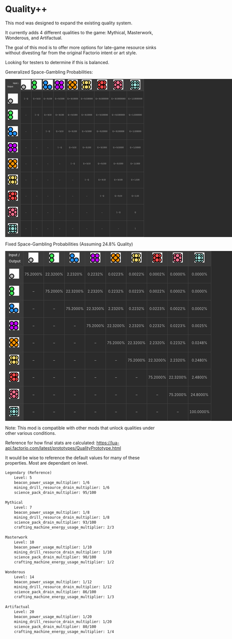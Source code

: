 # Quality++

This mod was designed to expand the existing quality system. 

It currently adds 4 different qualities to the game: Mythical, Masterwork, Wonderous, and Artifactual. 

The goal of this mod is to offer more options for late-game resource sinks without divesting far from the original Factorio intent or art style. 

Looking for testers to determine if this is balanced. 

Generalized Space-Gambling Probabilities:


<table class="wikitable" style="
    border-collapse: collapse;
    text-align: center;
    background-color: #2b2b2b;
    color: #c1c1c1;
    line-height: 1.6;
    table-layout:fixed;
    width:1150px;
    max-width: 1150px;
    align-items: center;
    justify-contents: center;
    white-space: nowrap; 
    overflow: hidden; 
    text-overflow: ellipsis;
    font-size: 0.5em;
">
  <thead>
    <tr>
      <!-- top-left corner with diagonal and labels -->
      <th style="
          width: auto;
          background: linear-gradient(
            to top right,
            #3a3a3a 49%,
            #2b2b2b 50%,
            #3a3a3a 51%
          );
          border: 1px solid #444444;
          vertical-align: middle;
          align-items: center;
          justify-contents: center;
          position: relative;
        ">
        <div style="margin-right:0.25em; text-align:right; font-size:0.8em; padding:1px;">Input /</div>
        <div style="margin-left:0.25em; text-align:left;  font-size:0.8em; padding:1px;">Output</div>
      </th>
      <th style="border:1px solid #444444; background-color:#3a3a3a; padding:1px; vertical-align: middle; text-align: center;">
        <img src="./graphics/std-qualities/normal.png" width="32" height="32" alt="Normal" />
      </th>
      <th style="border:1px solid #444444; background-color:#3a3a3a; padding:1px; vertical-align: middle; text-align: center;">
        <img src="./graphics/std-qualities/uncommon.png" width="32" height="32" alt="Uncommon" />
      </th>
      <th style="border:1px solid #444444; background-color:#3a3a3a; padding:1px; vertical-align: middle; text-align: center;">
        <img src="./graphics/std-qualities/rare.png" width="32" height="32" alt="Rare" />
      </th>
      <th style="border:1px solid #444444; background-color:#3a3a3a; padding:1px; vertical-align: middle; text-align: center;">
        <img src="./graphics/std-qualities/epic.png" width="32" height="32" alt="Epic" />
      </th>
      <th style="border:1px solid #444444; background-color:#3a3a3a; padding:1px; vertical-align: middle; text-align: center;">
        <img src="./graphics/std-qualities/legendary.png" width="32" height="32" alt="Legendary" />
      </th>
      <th style="border:1px solid #444444; background-color:#3a3a3a; padding:1px; vertical-align: middle; text-align: center;">
        <img src="./graphics/icons/quality-mythical.png" width="32" height="32" alt="Mythical" />
      </th>
      <th style="border:1px solid #444444; background-color:#3a3a3a; padding:1px; vertical-align: middle; text-align: center;">
        <img src="./graphics/icons/quality-masterwork.png" width="32" height="32" alt="Masterwork" />
      </th>
      <th style="border:1px solid #444444; background-color:#3a3a3a; padding:1px; vertical-align: middle; text-align: center;">
        <img src="./graphics/icons/quality-wonderous.png" width="32" height="32" alt="Wonderous" />
      </th>
      <th style="border:1px solid #444444; background-color:#3a3a3a; padding:1px; vertical-align: middle; text-align: center;">
        <img src="./graphics/icons/quality-artifactual.png" width="32" height="32" alt="Artifactual" />
      </th>
    </tr>
  </thead>
  <tbody>    <tr>
      <th style="border:1px solid #444444; background-color:#3a3a3a; padding:8px; vertical-align: middle; text-align: center;">
        <img src="./graphics/std-qualities/normal.png" width="32" height="32" alt="Normal"  />
      </th>
        <td style="border:1px solid #444444; padding:4px; white-space: nowrap; overflow: hidden; text-overflow: ellipsis; font-size:0.8em;">1 – Q</td>
        <td style="border:1px solid #444444; padding:4px; white-space: nowrap; overflow: hidden; text-overflow: ellipsis; font-size:0.8em;">Q * 9/10</td>
        <td style="border:1px solid #444444; padding:4px; white-space: nowrap; overflow: hidden; text-overflow: ellipsis; font-size:0.8em;">Q * 9/100</td>
        <td style="border:1px solid #444444; padding:4px; white-space: nowrap; overflow: hidden; text-overflow: ellipsis; font-size:0.8em;">Q * 9/1000</td>
        <td style="border:1px solid #444444; padding:4px; white-space: nowrap; overflow: hidden; text-overflow: ellipsis; font-size:0.8em;">Q * 9/10000</td>
        <td style="border:1px solid #444444; padding:4px; white-space: nowrap; overflow: hidden; text-overflow: ellipsis; font-size:0.8em;">Q * 9/100000</td>
        <td style="border:1px solid #444444; padding:4px; white-space: nowrap; overflow: hidden; text-overflow: ellipsis; font-size:0.8em;">Q * 9/1000000</td>
        <td style="border:1px solid #444444; padding:4px; white-space: nowrap; overflow: hidden; text-overflow: ellipsis; font-size:0.8em;">Q * 9/10000000</td>
        <td style="border:1px solid #444444; padding:4px; white-space: nowrap; overflow: hidden; text-overflow: ellipsis; font-size:0.8em;">Q * 1/10000000</td>    </tr>    <tr>
      <th style="border:1px solid #444444; background-color:#3a3a3a; padding:8px; vertical-align: middle; text-align: center;">
        <img src="./graphics/std-qualities/uncommon.png" width="32" height="32" alt="Uncommon"  />
      </th>
        <td style="border:1px solid #444444; padding:4px; white-space: nowrap; overflow: hidden; text-overflow: ellipsis; font-size:0.8em;">–</td>
        <td style="border:1px solid #444444; padding:4px; white-space: nowrap; overflow: hidden; text-overflow: ellipsis; font-size:0.8em;">1 – Q</td>
        <td style="border:1px solid #444444; padding:4px; white-space: nowrap; overflow: hidden; text-overflow: ellipsis; font-size:0.8em;">Q * 9/10</td>
        <td style="border:1px solid #444444; padding:4px; white-space: nowrap; overflow: hidden; text-overflow: ellipsis; font-size:0.8em;">Q * 9/100</td>
        <td style="border:1px solid #444444; padding:4px; white-space: nowrap; overflow: hidden; text-overflow: ellipsis; font-size:0.8em;">Q * 9/1000</td>
        <td style="border:1px solid #444444; padding:4px; white-space: nowrap; overflow: hidden; text-overflow: ellipsis; font-size:0.8em;">Q * 9/10000</td>
        <td style="border:1px solid #444444; padding:4px; white-space: nowrap; overflow: hidden; text-overflow: ellipsis; font-size:0.8em;">Q * 9/100000</td>
        <td style="border:1px solid #444444; padding:4px; white-space: nowrap; overflow: hidden; text-overflow: ellipsis; font-size:0.8em;">Q * 9/1000000</td>
        <td style="border:1px solid #444444; padding:4px; white-space: nowrap; overflow: hidden; text-overflow: ellipsis; font-size:0.8em;">Q * 1/1000000</td>    </tr>    <tr>
      <th style="border:1px solid #444444; background-color:#3a3a3a; padding:8px; vertical-align: middle; text-align: center;">
        <img src="./graphics/std-qualities/rare.png" width="32" height="32" alt="Rare"  />
      </th>
        <td style="border:1px solid #444444; padding:4px; white-space: nowrap; overflow: hidden; text-overflow: ellipsis; font-size:0.8em;">–</td>
        <td style="border:1px solid #444444; padding:4px; white-space: nowrap; overflow: hidden; text-overflow: ellipsis; font-size:0.8em;">–</td>
        <td style="border:1px solid #444444; padding:4px; white-space: nowrap; overflow: hidden; text-overflow: ellipsis; font-size:0.8em;">1 – Q</td>
        <td style="border:1px solid #444444; padding:4px; white-space: nowrap; overflow: hidden; text-overflow: ellipsis; font-size:0.8em;">Q * 9/10</td>
        <td style="border:1px solid #444444; padding:4px; white-space: nowrap; overflow: hidden; text-overflow: ellipsis; font-size:0.8em;">Q * 9/100</td>
        <td style="border:1px solid #444444; padding:4px; white-space: nowrap; overflow: hidden; text-overflow: ellipsis; font-size:0.8em;">Q * 9/1000</td>
        <td style="border:1px solid #444444; padding:4px; white-space: nowrap; overflow: hidden; text-overflow: ellipsis; font-size:0.8em;">Q * 9/10000</td>
        <td style="border:1px solid #444444; padding:4px; white-space: nowrap; overflow: hidden; text-overflow: ellipsis; font-size:0.8em;">Q * 9/100000</td>
        <td style="border:1px solid #444444; padding:4px; white-space: nowrap; overflow: hidden; text-overflow: ellipsis; font-size:0.8em;">Q * 1/100000</td>    </tr>    <tr>
      <th style="border:1px solid #444444; background-color:#3a3a3a; padding:8px; vertical-align: middle; text-align: center;">
        <img src="./graphics/std-qualities/epic.png" width="32" height="32" alt="Epic"  />
      </th>
        <td style="border:1px solid #444444; padding:4px; white-space: nowrap; overflow: hidden; text-overflow: ellipsis; font-size:0.8em;">–</td>
        <td style="border:1px solid #444444; padding:4px; white-space: nowrap; overflow: hidden; text-overflow: ellipsis; font-size:0.8em;">–</td>
        <td style="border:1px solid #444444; padding:4px; white-space: nowrap; overflow: hidden; text-overflow: ellipsis; font-size:0.8em;">–</td>
        <td style="border:1px solid #444444; padding:4px; white-space: nowrap; overflow: hidden; text-overflow: ellipsis; font-size:0.8em;">1 – Q</td>
        <td style="border:1px solid #444444; padding:4px; white-space: nowrap; overflow: hidden; text-overflow: ellipsis; font-size:0.8em;">Q * 9/10</td>
        <td style="border:1px solid #444444; padding:4px; white-space: nowrap; overflow: hidden; text-overflow: ellipsis; font-size:0.8em;">Q * 9/100</td>
        <td style="border:1px solid #444444; padding:4px; white-space: nowrap; overflow: hidden; text-overflow: ellipsis; font-size:0.8em;">Q * 9/1000</td>
        <td style="border:1px solid #444444; padding:4px; white-space: nowrap; overflow: hidden; text-overflow: ellipsis; font-size:0.8em;">Q * 9/10000</td>
        <td style="border:1px solid #444444; padding:4px; white-space: nowrap; overflow: hidden; text-overflow: ellipsis; font-size:0.8em;">Q * 1/10000</td>    </tr>    <tr>
      <th style="border:1px solid #444444; background-color:#3a3a3a; padding:8px; vertical-align: middle; text-align: center;">
        <img src="./graphics/std-qualities/legendary.png" width="32" height="32" alt="Legendary"  />
      </th>
        <td style="border:1px solid #444444; padding:4px; white-space: nowrap; overflow: hidden; text-overflow: ellipsis; font-size:0.8em;">–</td>
        <td style="border:1px solid #444444; padding:4px; white-space: nowrap; overflow: hidden; text-overflow: ellipsis; font-size:0.8em;">–</td>
        <td style="border:1px solid #444444; padding:4px; white-space: nowrap; overflow: hidden; text-overflow: ellipsis; font-size:0.8em;">–</td>
        <td style="border:1px solid #444444; padding:4px; white-space: nowrap; overflow: hidden; text-overflow: ellipsis; font-size:0.8em;">–</td>
        <td style="border:1px solid #444444; padding:4px; white-space: nowrap; overflow: hidden; text-overflow: ellipsis; font-size:0.8em;">1 – Q</td>
        <td style="border:1px solid #444444; padding:4px; white-space: nowrap; overflow: hidden; text-overflow: ellipsis; font-size:0.8em;">Q * 9/10</td>
        <td style="border:1px solid #444444; padding:4px; white-space: nowrap; overflow: hidden; text-overflow: ellipsis; font-size:0.8em;">Q * 9/100</td>
        <td style="border:1px solid #444444; padding:4px; white-space: nowrap; overflow: hidden; text-overflow: ellipsis; font-size:0.8em;">Q * 9/1000</td>
        <td style="border:1px solid #444444; padding:4px; white-space: nowrap; overflow: hidden; text-overflow: ellipsis; font-size:0.8em;">Q * 1/1000</td>    </tr>    <tr>
      <th style="border:1px solid #444444; background-color:#3a3a3a; padding:8px; vertical-align: middle; text-align: center;">
        <img src="./graphics/icons/quality-mythical.png" width="32" height="32" alt="Mythical"  />
      </th>
        <td style="border:1px solid #444444; padding:4px; white-space: nowrap; overflow: hidden; text-overflow: ellipsis; font-size:0.8em;">–</td>
        <td style="border:1px solid #444444; padding:4px; white-space: nowrap; overflow: hidden; text-overflow: ellipsis; font-size:0.8em;">–</td>
        <td style="border:1px solid #444444; padding:4px; white-space: nowrap; overflow: hidden; text-overflow: ellipsis; font-size:0.8em;">–</td>
        <td style="border:1px solid #444444; padding:4px; white-space: nowrap; overflow: hidden; text-overflow: ellipsis; font-size:0.8em;">–</td>
        <td style="border:1px solid #444444; padding:4px; white-space: nowrap; overflow: hidden; text-overflow: ellipsis; font-size:0.8em;">–</td>
        <td style="border:1px solid #444444; padding:4px; white-space: nowrap; overflow: hidden; text-overflow: ellipsis; font-size:0.8em;">1 – Q</td>
        <td style="border:1px solid #444444; padding:4px; white-space: nowrap; overflow: hidden; text-overflow: ellipsis; font-size:0.8em;">Q * 9/10</td>
        <td style="border:1px solid #444444; padding:4px; white-space: nowrap; overflow: hidden; text-overflow: ellipsis; font-size:0.8em;">Q * 9/100</td>
        <td style="border:1px solid #444444; padding:4px; white-space: nowrap; overflow: hidden; text-overflow: ellipsis; font-size:0.8em;">Q * 1/100</td>    </tr>    <tr>
      <th style="border:1px solid #444444; background-color:#3a3a3a; padding:8px; vertical-align: middle; text-align: center;">
        <img src="./graphics/icons/quality-masterwork.png" width="32" height="32" alt="Masterwork"  />
      </th>
        <td style="border:1px solid #444444; padding:4px; white-space: nowrap; overflow: hidden; text-overflow: ellipsis; font-size:0.8em;">–</td>
        <td style="border:1px solid #444444; padding:4px; white-space: nowrap; overflow: hidden; text-overflow: ellipsis; font-size:0.8em;">–</td>
        <td style="border:1px solid #444444; padding:4px; white-space: nowrap; overflow: hidden; text-overflow: ellipsis; font-size:0.8em;">–</td>
        <td style="border:1px solid #444444; padding:4px; white-space: nowrap; overflow: hidden; text-overflow: ellipsis; font-size:0.8em;">–</td>
        <td style="border:1px solid #444444; padding:4px; white-space: nowrap; overflow: hidden; text-overflow: ellipsis; font-size:0.8em;">–</td>
        <td style="border:1px solid #444444; padding:4px; white-space: nowrap; overflow: hidden; text-overflow: ellipsis; font-size:0.8em;">–</td>
        <td style="border:1px solid #444444; padding:4px; white-space: nowrap; overflow: hidden; text-overflow: ellipsis; font-size:0.8em;">1 – Q</td>
        <td style="border:1px solid #444444; padding:4px; white-space: nowrap; overflow: hidden; text-overflow: ellipsis; font-size:0.8em;">Q * 9/10</td>
        <td style="border:1px solid #444444; padding:4px; white-space: nowrap; overflow: hidden; text-overflow: ellipsis; font-size:0.8em;">Q * 1/10</td>    </tr>    <tr>
      <th style="border:1px solid #444444; background-color:#3a3a3a; padding:8px; vertical-align: middle; text-align: center;">
        <img src="./graphics/icons/quality-wonderous.png" width="32" height="32" alt="Wonderous"  />
      </th>
        <td style="border:1px solid #444444; padding:4px; white-space: nowrap; overflow: hidden; text-overflow: ellipsis; font-size:0.8em;">–</td>
        <td style="border:1px solid #444444; padding:4px; white-space: nowrap; overflow: hidden; text-overflow: ellipsis; font-size:0.8em;">–</td>
        <td style="border:1px solid #444444; padding:4px; white-space: nowrap; overflow: hidden; text-overflow: ellipsis; font-size:0.8em;">–</td>
        <td style="border:1px solid #444444; padding:4px; white-space: nowrap; overflow: hidden; text-overflow: ellipsis; font-size:0.8em;">–</td>
        <td style="border:1px solid #444444; padding:4px; white-space: nowrap; overflow: hidden; text-overflow: ellipsis; font-size:0.8em;">–</td>
        <td style="border:1px solid #444444; padding:4px; white-space: nowrap; overflow: hidden; text-overflow: ellipsis; font-size:0.8em;">–</td>
        <td style="border:1px solid #444444; padding:4px; white-space: nowrap; overflow: hidden; text-overflow: ellipsis; font-size:0.8em;">–</td>
        <td style="border:1px solid #444444; padding:4px; white-space: nowrap; overflow: hidden; text-overflow: ellipsis; font-size:0.8em;">1 – Q</td>
        <td style="border:1px solid #444444; padding:4px; white-space: nowrap; overflow: hidden; text-overflow: ellipsis; font-size:0.8em;">Q</td>    </tr>    <tr>
      <th style="border:1px solid #444444; background-color:#3a3a3a; padding:8px; vertical-align: middle; text-align: center;">
        <img src="./graphics/icons/quality-artifactual.png" width="32" height="32" alt="Artifactual"  />
      </th>
        <td style="border:1px solid #444444; padding:4px; white-space: nowrap; overflow: hidden; text-overflow: ellipsis; font-size:0.8em;">–</td>
        <td style="border:1px solid #444444; padding:4px; white-space: nowrap; overflow: hidden; text-overflow: ellipsis; font-size:0.8em;">–</td>
        <td style="border:1px solid #444444; padding:4px; white-space: nowrap; overflow: hidden; text-overflow: ellipsis; font-size:0.8em;">–</td>
        <td style="border:1px solid #444444; padding:4px; white-space: nowrap; overflow: hidden; text-overflow: ellipsis; font-size:0.8em;">–</td>
        <td style="border:1px solid #444444; padding:4px; white-space: nowrap; overflow: hidden; text-overflow: ellipsis; font-size:0.8em;">–</td>
        <td style="border:1px solid #444444; padding:4px; white-space: nowrap; overflow: hidden; text-overflow: ellipsis; font-size:0.8em;">–</td>
        <td style="border:1px solid #444444; padding:4px; white-space: nowrap; overflow: hidden; text-overflow: ellipsis; font-size:0.8em;">–</td>
        <td style="border:1px solid #444444; padding:4px; white-space: nowrap; overflow: hidden; text-overflow: ellipsis; font-size:0.8em;">–</td>
        <td style="border:1px solid #444444; padding:4px; white-space: nowrap; overflow: hidden; text-overflow: ellipsis; font-size:0.8em;">1</td>    </tr>
  </tbody>
</table>    </tr>    </tr>


Fixed Space-Gambling Probabilities (Assuming 24.8% Quality)

<table class="wikitable" style="
    border-collapse: collapse;
    text-align: center;
    background-color: #2b2b2b;
    color: #c1c1c1;
    line-height: 1.6;
    table-layout:fixed;
    width:1150px;
    max-width: 1150px;
    align-items: center;
    justify-contents: center;
    white-space: nowrap; 
    overflow: hidden; 
    text-overflow: ellipsis;
">
  <thead>
    <tr>
      <!-- top-left corner with diagonal and labels -->
      <th style="
          width: auto;
          background: linear-gradient(
            to top right,
            #3a3a3a 49%,
            #2b2b2b 50%,
            #3a3a3a 51%
          );
          border: 1px solid #444444;
          vertical-align: middle;
          position: relative;
          align-items: center;
          justify-contents: center;
        ">
        <div style="margin-right:0.25em; text-align:right; font-size:0.8em; padding:1px;">Input /</div>
        <div style="margin-left:0.25em; text-align:left;  font-size:0.8em; padding:1px;">Output</div>
      </th>
      <th style="border:1px solid #444444; background-color:#3a3a3a; padding:1px; vertical-align: middle; text-align: center;">
        <img src="./graphics/std-qualities/normal.png" width="32" height="32" alt="Normal" />
      </th>
      <th style="border:1px solid #444444; background-color:#3a3a3a; padding:1px; vertical-align: middle; text-align: center;">
        <img src="./graphics/std-qualities/uncommon.png" width="32" height="32" alt="Uncommon" />
      </th>
      <th style="border:1px solid #444444; background-color:#3a3a3a; padding:1px; vertical-align: middle; text-align: center;">
        <img src="./graphics/std-qualities/rare.png" width="32" height="32" alt="Rare" />
      </th>
      <th style="border:1px solid #444444; background-color:#3a3a3a; padding:1px; vertical-align: middle; text-align: center;">
        <img src="./graphics/std-qualities/epic.png" width="32" height="32" alt="Epic" />
      </th>
      <th style="border:1px solid #444444; background-color:#3a3a3a; padding:1px; vertical-align: middle; text-align: center;">
        <img src="./graphics/std-qualities/legendary.png" width="32" height="32" alt="Legendary" />
      </th>
      <th style="border:1px solid #444444; background-color:#3a3a3a; padding:1px; vertical-align: middle; text-align: center;">
        <img src="./graphics/icons/quality-mythical.png" width="32" height="32" alt="Mythical" />
      </th>
      <th style="border:1px solid #444444; background-color:#3a3a3a; padding:1px; vertical-align: middle; text-align: center;">
        <img src="./graphics/icons/quality-masterwork.png" width="32" height="32" alt="Masterwork" />
      </th>
      <th style="border:1px solid #444444; background-color:#3a3a3a; padding:1px; vertical-align: middle; text-align: center;">
        <img src="./graphics/icons/quality-wonderous.png" width="32" height="32" alt="Wonderous" />
      </th>
      <th style="border:1px solid #444444; background-color:#3a3a3a; padding:1px; vertical-align: middle; text-align: center;">
        <img src="./graphics/icons/quality-artifactual.png" width="32" height="32" alt="Artifactual" />
      </th>
    </tr>
  </thead>
  <tbody>    <tr>
      <th style="border:1px solid #444444; background-color:#3a3a3a; padding:8px; vertical-align: middle; text-align: center;">
        <img src="./graphics/std-qualities/normal.png" width="32" height="32" alt="Normal" />
      </th>
      <td style="border:1px solid #444444; padding:4px; white-space: nowrap; overflow: hidden; text-overflow: ellipsis; font-size:0.8em;">75.2000%</td>
      <td style="border:1px solid #444444; padding:4px; white-space: nowrap; overflow: hidden; text-overflow: ellipsis; font-size:0.8em;">22.3200%</td>
      <td style="border:1px solid #444444; padding:4px; white-space: nowrap; overflow: hidden; text-overflow: ellipsis; font-size:0.8em;">2.2320%</td>
      <td style="border:1px solid #444444; padding:4px; white-space: nowrap; overflow: hidden; text-overflow: ellipsis; font-size:0.8em;">0.2232%</td>
      <td style="border:1px solid #444444; padding:4px; white-space: nowrap; overflow: hidden; text-overflow: ellipsis; font-size:0.8em;">0.0223%</td>
      <td style="border:1px solid #444444; padding:4px; white-space: nowrap; overflow: hidden; text-overflow: ellipsis; font-size:0.8em;">0.0022%</td>
      <td style="border:1px solid #444444; padding:4px; white-space: nowrap; overflow: hidden; text-overflow: ellipsis; font-size:0.8em;">0.0002%</td>
      <td style="border:1px solid #444444; padding:4px; white-space: nowrap; overflow: hidden; text-overflow: ellipsis; font-size:0.8em;">0.0000%</td>
      <td style="border:1px solid #444444; padding:4px; white-space: nowrap; overflow: hidden; text-overflow: ellipsis; font-size:0.8em;">0.0000%</td>    </tr>    <tr>
      <th style="border:1px solid #444444; background-color:#3a3a3a; padding:8px; vertical-align: middle; text-align: center;">
        <img src="./graphics/std-qualities/uncommon.png" width="32" height="32" alt="Uncommon" />
      </th>
      <td style="border:1px solid #444444; padding:4px; white-space: nowrap; overflow: hidden; text-overflow: ellipsis; font-size:0.8em;">–</td>
      <td style="border:1px solid #444444; padding:4px; white-space: nowrap; overflow: hidden; text-overflow: ellipsis; font-size:0.8em;">75.2000%</td>
      <td style="border:1px solid #444444; padding:4px; white-space: nowrap; overflow: hidden; text-overflow: ellipsis; font-size:0.8em;">22.3200%</td>
      <td style="border:1px solid #444444; padding:4px; white-space: nowrap; overflow: hidden; text-overflow: ellipsis; font-size:0.8em;">2.2320%</td>
      <td style="border:1px solid #444444; padding:4px; white-space: nowrap; overflow: hidden; text-overflow: ellipsis; font-size:0.8em;">0.2232%</td>
      <td style="border:1px solid #444444; padding:4px; white-space: nowrap; overflow: hidden; text-overflow: ellipsis; font-size:0.8em;">0.0223%</td>
      <td style="border:1px solid #444444; padding:4px; white-space: nowrap; overflow: hidden; text-overflow: ellipsis; font-size:0.8em;">0.0022%</td>
      <td style="border:1px solid #444444; padding:4px; white-space: nowrap; overflow: hidden; text-overflow: ellipsis; font-size:0.8em;">0.0002%</td>
      <td style="border:1px solid #444444; padding:4px; white-space: nowrap; overflow: hidden; text-overflow: ellipsis; font-size:0.8em;">0.0000%</td>    </tr>    <tr>
      <th style="border:1px solid #444444; background-color:#3a3a3a; padding:8px; vertical-align: middle; text-align: center;">
        <img src="./graphics/std-qualities/rare.png" width="32" height="32" alt="Rare" />
      </th>
      <td style="border:1px solid #444444; padding:4px; white-space: nowrap; overflow: hidden; text-overflow: ellipsis; font-size:0.8em;">–</td>
      <td style="border:1px solid #444444; padding:4px; white-space: nowrap; overflow: hidden; text-overflow: ellipsis; font-size:0.8em;">–</td>
      <td style="border:1px solid #444444; padding:4px; white-space: nowrap; overflow: hidden; text-overflow: ellipsis; font-size:0.8em;">75.2000%</td>
      <td style="border:1px solid #444444; padding:4px; white-space: nowrap; overflow: hidden; text-overflow: ellipsis; font-size:0.8em;">22.3200%</td>
      <td style="border:1px solid #444444; padding:4px; white-space: nowrap; overflow: hidden; text-overflow: ellipsis; font-size:0.8em;">2.2320%</td>
      <td style="border:1px solid #444444; padding:4px; white-space: nowrap; overflow: hidden; text-overflow: ellipsis; font-size:0.8em;">0.2232%</td>
      <td style="border:1px solid #444444; padding:4px; white-space: nowrap; overflow: hidden; text-overflow: ellipsis; font-size:0.8em;">0.0223%</td>
      <td style="border:1px solid #444444; padding:4px; white-space: nowrap; overflow: hidden; text-overflow: ellipsis; font-size:0.8em;">0.0022%</td>
      <td style="border:1px solid #444444; padding:4px; white-space: nowrap; overflow: hidden; text-overflow: ellipsis; font-size:0.8em;">0.0002%</td>    </tr>    <tr>
      <th style="border:1px solid #444444; background-color:#3a3a3a; padding:8px; vertical-align: middle; text-align: center;">
        <img src="./graphics/std-qualities/epic.png" width="32" height="32" alt="Epic" />
      </th>
      <td style="border:1px solid #444444; padding:4px; white-space: nowrap; overflow: hidden; text-overflow: ellipsis; font-size:0.8em;">–</td>
      <td style="border:1px solid #444444; padding:4px; white-space: nowrap; overflow: hidden; text-overflow: ellipsis; font-size:0.8em;">–</td>
      <td style="border:1px solid #444444; padding:4px; white-space: nowrap; overflow: hidden; text-overflow: ellipsis; font-size:0.8em;">–</td>
      <td style="border:1px solid #444444; padding:4px; white-space: nowrap; overflow: hidden; text-overflow: ellipsis; font-size:0.8em;">75.2000%</td>
      <td style="border:1px solid #444444; padding:4px; white-space: nowrap; overflow: hidden; text-overflow: ellipsis; font-size:0.8em;">22.3200%</td>
      <td style="border:1px solid #444444; padding:4px; white-space: nowrap; overflow: hidden; text-overflow: ellipsis; font-size:0.8em;">2.2320%</td>
      <td style="border:1px solid #444444; padding:4px; white-space: nowrap; overflow: hidden; text-overflow: ellipsis; font-size:0.8em;">0.2232%</td>
      <td style="border:1px solid #444444; padding:4px; white-space: nowrap; overflow: hidden; text-overflow: ellipsis; font-size:0.8em;">0.0223%</td>
      <td style="border:1px solid #444444; padding:4px; white-space: nowrap; overflow: hidden; text-overflow: ellipsis; font-size:0.8em;">0.0025%</td>    </tr>    <tr>
      <th style="border:1px solid #444444; background-color:#3a3a3a; padding:8px; vertical-align: middle; text-align: center;">
        <img src="./graphics/std-qualities/legendary.png" width="32" height="32" alt="Legendary" />
      </th>
      <td style="border:1px solid #444444; padding:4px; white-space: nowrap; overflow: hidden; text-overflow: ellipsis; font-size:0.8em;">–</td>
      <td style="border:1px solid #444444; padding:4px; white-space: nowrap; overflow: hidden; text-overflow: ellipsis; font-size:0.8em;">–</td>
      <td style="border:1px solid #444444; padding:4px; white-space: nowrap; overflow: hidden; text-overflow: ellipsis; font-size:0.8em;">–</td>
      <td style="border:1px solid #444444; padding:4px; white-space: nowrap; overflow: hidden; text-overflow: ellipsis; font-size:0.8em;">–</td>
      <td style="border:1px solid #444444; padding:4px; white-space: nowrap; overflow: hidden; text-overflow: ellipsis; font-size:0.8em;">75.2000%</td>
      <td style="border:1px solid #444444; padding:4px; white-space: nowrap; overflow: hidden; text-overflow: ellipsis; font-size:0.8em;">22.3200%</td>
      <td style="border:1px solid #444444; padding:4px; white-space: nowrap; overflow: hidden; text-overflow: ellipsis; font-size:0.8em;">2.2320%</td>
      <td style="border:1px solid #444444; padding:4px; white-space: nowrap; overflow: hidden; text-overflow: ellipsis; font-size:0.8em;">0.2232%</td>
      <td style="border:1px solid #444444; padding:4px; white-space: nowrap; overflow: hidden; text-overflow: ellipsis; font-size:0.8em;">0.0248%</td>    </tr>    <tr>
      <th style="border:1px solid #444444; background-color:#3a3a3a; padding:8px; vertical-align: middle; text-align: center;">
        <img src="./graphics/icons/quality-mythical.png" width="32" height="32" alt="Mythical" />
      </th>
      <td style="border:1px solid #444444; padding:4px; white-space: nowrap; overflow: hidden; text-overflow: ellipsis; font-size:0.8em;">–</td>
      <td style="border:1px solid #444444; padding:4px; white-space: nowrap; overflow: hidden; text-overflow: ellipsis; font-size:0.8em;">–</td>
      <td style="border:1px solid #444444; padding:4px; white-space: nowrap; overflow: hidden; text-overflow: ellipsis; font-size:0.8em;">–</td>
      <td style="border:1px solid #444444; padding:4px; white-space: nowrap; overflow: hidden; text-overflow: ellipsis; font-size:0.8em;">–</td>
      <td style="border:1px solid #444444; padding:4px; white-space: nowrap; overflow: hidden; text-overflow: ellipsis; font-size:0.8em;">–</td>
      <td style="border:1px solid #444444; padding:4px; white-space: nowrap; overflow: hidden; text-overflow: ellipsis; font-size:0.8em;">75.2000%</td>
      <td style="border:1px solid #444444; padding:4px; white-space: nowrap; overflow: hidden; text-overflow: ellipsis; font-size:0.8em;">22.3200%</td>
      <td style="border:1px solid #444444; padding:4px; white-space: nowrap; overflow: hidden; text-overflow: ellipsis; font-size:0.8em;">2.2320%</td>
      <td style="border:1px solid #444444; padding:4px; white-space: nowrap; overflow: hidden; text-overflow: ellipsis; font-size:0.8em;">0.2480%</td>    </tr>    <tr>
      <th style="border:1px solid #444444; background-color:#3a3a3a; padding:8px; vertical-align: middle; text-align: center;">
        <img src="./graphics/icons/quality-masterwork.png" width="32" height="32" alt="Masterwork" />
      </th>
      <td style="border:1px solid #444444; padding:4px; white-space: nowrap; overflow: hidden; text-overflow: ellipsis; font-size:0.8em;">–</td>
      <td style="border:1px solid #444444; padding:4px; white-space: nowrap; overflow: hidden; text-overflow: ellipsis; font-size:0.8em;">–</td>
      <td style="border:1px solid #444444; padding:4px; white-space: nowrap; overflow: hidden; text-overflow: ellipsis; font-size:0.8em;">–</td>
      <td style="border:1px solid #444444; padding:4px; white-space: nowrap; overflow: hidden; text-overflow: ellipsis; font-size:0.8em;">–</td>
      <td style="border:1px solid #444444; padding:4px; white-space: nowrap; overflow: hidden; text-overflow: ellipsis; font-size:0.8em;">–</td>
      <td style="border:1px solid #444444; padding:4px; white-space: nowrap; overflow: hidden; text-overflow: ellipsis; font-size:0.8em;">–</td>
      <td style="border:1px solid #444444; padding:4px; white-space: nowrap; overflow: hidden; text-overflow: ellipsis; font-size:0.8em;">75.2000%</td>
      <td style="border:1px solid #444444; padding:4px; white-space: nowrap; overflow: hidden; text-overflow: ellipsis; font-size:0.8em;">22.3200%</td>
      <td style="border:1px solid #444444; padding:4px; white-space: nowrap; overflow: hidden; text-overflow: ellipsis; font-size:0.8em;">2.4800%</td>    </tr>    <tr>
      <th style="border:1px solid #444444; background-color:#3a3a3a; padding:8px; vertical-align: middle; text-align: center;">
        <img src="./graphics/icons/quality-wonderous.png" width="32" height="32" alt="Wonderous" />
      </th>
      <td style="border:1px solid #444444; padding:4px; white-space: nowrap; overflow: hidden; text-overflow: ellipsis; font-size:0.8em;">–</td>
      <td style="border:1px solid #444444; padding:4px; white-space: nowrap; overflow: hidden; text-overflow: ellipsis; font-size:0.8em;">–</td>
      <td style="border:1px solid #444444; padding:4px; white-space: nowrap; overflow: hidden; text-overflow: ellipsis; font-size:0.8em;">–</td>
      <td style="border:1px solid #444444; padding:4px; white-space: nowrap; overflow: hidden; text-overflow: ellipsis; font-size:0.8em;">–</td>
      <td style="border:1px solid #444444; padding:4px; white-space: nowrap; overflow: hidden; text-overflow: ellipsis; font-size:0.8em;">–</td>
      <td style="border:1px solid #444444; padding:4px; white-space: nowrap; overflow: hidden; text-overflow: ellipsis; font-size:0.8em;">–</td>
      <td style="border:1px solid #444444; padding:4px; white-space: nowrap; overflow: hidden; text-overflow: ellipsis; font-size:0.8em;">–</td>
      <td style="border:1px solid #444444; padding:4px; white-space: nowrap; overflow: hidden; text-overflow: ellipsis; font-size:0.8em;">75.2000%</td>
      <td style="border:1px solid #444444; padding:4px; white-space: nowrap; overflow: hidden; text-overflow: ellipsis; font-size:0.8em;">24.8000%</td>    </tr>    <tr>
      <th style="border:1px solid #444444; background-color:#3a3a3a; padding:8px; vertical-align: middle; text-align: center;">
        <img src="./graphics/icons/quality-artifactual.png" width="32" height="32" alt="Artifactual" />
      </th>
      <td style="border:1px solid #444444; padding:4px; white-space: nowrap; overflow: hidden; text-overflow: ellipsis; font-size:0.8em;">–</td>
      <td style="border:1px solid #444444; padding:4px; white-space: nowrap; overflow: hidden; text-overflow: ellipsis; font-size:0.8em;">–</td>
      <td style="border:1px solid #444444; padding:4px; white-space: nowrap; overflow: hidden; text-overflow: ellipsis; font-size:0.8em;">–</td>
      <td style="border:1px solid #444444; padding:4px; white-space: nowrap; overflow: hidden; text-overflow: ellipsis; font-size:0.8em;">–</td>
      <td style="border:1px solid #444444; padding:4px; white-space: nowrap; overflow: hidden; text-overflow: ellipsis; font-size:0.8em;">–</td>
      <td style="border:1px solid #444444; padding:4px; white-space: nowrap; overflow: hidden; text-overflow: ellipsis; font-size:0.8em;">–</td>
      <td style="border:1px solid #444444; padding:4px; white-space: nowrap; overflow: hidden; text-overflow: ellipsis; font-size:0.8em;">–</td>
      <td style="border:1px solid #444444; padding:4px; white-space: nowrap; overflow: hidden; text-overflow: ellipsis; font-size:0.8em;">–</td>
      <td style="border:1px solid #444444; padding:4px; white-space: nowrap; overflow: hidden; text-overflow: ellipsis; font-size:0.8em;">100.0000%</td>    </tr>    </tr>
  </tbody>
</table>

Note: This mod is compatible with other mods that unlock qualities under other various conditions.

Reference for how final stats are calculated: https://lua-api.factorio.com/latest/prototypes/QualityPrototype.html

It would be wise to reference the default values for many of these properties. Most are dependant on level.

    Legendary (Reference)
        Level: 5
        beacon_power_usage_multiplier: 1/6
        mining_drill_resource_drain_multiplier: 1/6
        science_pack_drain_multiplier: 95/100

    Mythical
        Level: 7
        beacon_power_usage_multiplier: 1/8
        mining_drill_resource_drain_multiplier: 1/8
        science_pack_drain_multiplier: 93/100
        crafting_machine_energy_usage_multiplier: 2/3

    Masterwork
        Level: 10
        beacon_power_usage_multiplier: 1/10
        mining_drill_resource_drain_multiplier: 1/10
        science_pack_drain_multiplier: 90/100
        crafting_machine_energy_usage_multiplier: 1/2

    Wonderous
        Level: 14
        beacon_power_usage_multiplier: 1/12
        mining_drill_resource_drain_multiplier: 1/12
        science_pack_drain_multiplier: 86/100
        crafting_machine_energy_usage_multiplier: 1/3

    Artifactual
        Level: 20
        beacon_power_usage_multiplier: 1/20
        mining_drill_resource_drain_multiplier: 1/20
        science_pack_drain_multiplier: 80/100
        crafting_machine_energy_usage_multiplier: 1/4



